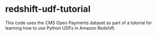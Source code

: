 # redshift-udf-tutorial
This code uses the CMS Open Payments dataset as part of a tutorial for learning how to use Python UDFs in Amazon Redshift.
